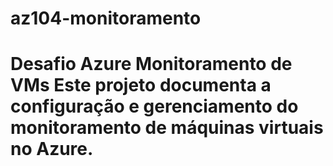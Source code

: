 # az104-monitoramento
# Desafio Azure Monitoramento de VMs Este projeto documenta a configuração e gerenciamento do monitoramento de máquinas virtuais no Azure.
